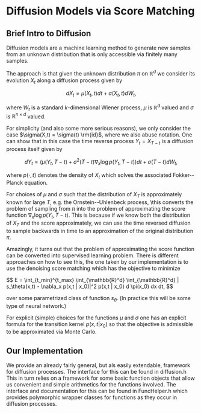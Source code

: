 # Diffusion Models via Score Matching

## Brief Intro to Diffusion

Diffusion models are a machine learning method to generate new samples from an unknown distribution that is only accessible via finitely many samples.

The approach is that given the unknown distribution $\pi$ on $\mathbb{R}^d$ we consider its evolution $X_t$ along a diffusion process given by

$$
dX_t = \mu(X_t,t) dt + \sigma(X_t,t) dW_t,
$$

where $W_t$ is a standard  $k$-dimensional Wiener process, $\mu$ is $\mathbb{R}^d$ valued and $\sigma$ is $\mathbb{R}^{n\times d}$ valued.

For simplicity (and also some more serious reasons), we only consider the case $\sigma(X,t) = \sigma(t) \rm{id}$, where we also abuse notation.
One can show that in this case the time reverse process $Y_t=X_{T-t}$ is a diffusion process itself given by

$$
dY_t =  \left( \mu(Y_t, T-t) + \sigma^2(T-t) \nabla_x \log p (Y_t,T-t)\right) dt + \sigma(T-t) dW_t,
$$

where $p(\cdot,t)$ denotes the density of $X_t$ which solves the associated Fokker--Planck equation.

For choices of $\mu$ and $\sigma$ such that  the distribution of $X_T$ is approximately known for large $T$, e.g. the Ornstein--Uhlenbeck process, 
\this converts the problem of sampling from $\pi$ into the problem of approximating the score function $\nabla_x \log p (Y_t,T-t)$.
This is because if we know both the distribution of $X_T$ and the score approximately, we can use the time reversed diffusion to sample backwards in time to an approximation of the original distribution $\pi$.


Amazingly, it turns out that the problem of approximating the score function can be converted into supervised learning problem.
There is different approaches on how to see this, the one taken by our implementation is to use the denoising score matching which has the objective to minimize

$$
E = \int_{t_min}^{t_max} \int_\{\mathbb{R}^d} \int_{\mathbb{R}^d} | s_\theta(x,t) - \nabla_x p(x,t | x_0)|^2 p(x,t | x_0) d \pi(x_0) dx dt,
$$

over some parametrized class of function $s_\theta$. (In practice this will be some type of neural network.)

For explicit (simple) choices for the functions $\mu$ and $\sigma$ one has an explicit formula for the transition kernel $p(x,t | x_0)$ so that the objective is admissible to be approximated via Monte Carlo.



## Our Implementation

We provide an already fairly general, but als easily extendable, framework for diffusion processes. The interface for this can be found in diffusion.h
This in turn relies on a framework for some basic function objects that allow us convenient and simple arithmetics for the functions involved. The interface and documentation for this can be found in FuncHelper.h which provides polymorphic wrapper classes for functions as they occur in diffusion processes.




